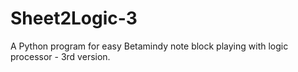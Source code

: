 # Sheet2Logic-3
A Python program for easy Betamindy note block playing with logic processor - 3rd version.
